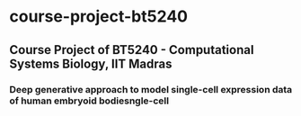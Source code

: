 # course-project-bt5240
## Course Project of BT5240 - Computational Systems Biology, IIT Madras 
### Deep generative approach to model single-cell expression data of human embryoid bodiesngle-cell

